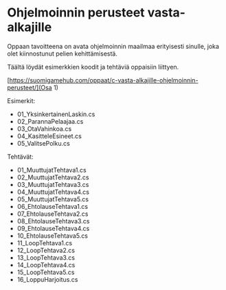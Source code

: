 # Ohjelmoinnin perusteet vasta-alkajille
Oppaan tavoitteena on avata ohjelmoinnin maailmaa erityisesti sinulle, joka olet kiinnostunut pelien kehittämisestä.

Täältä löydät esimerkkien koodit ja tehtäviä oppaisiin liittyen.

[https://suomigamehub.com/oppaat/c-vasta-alkajille-ohjelmoinnin-perusteet/](Osa 1)

Esimerkit:
* 01_YksinkertainenLaskin.cs
* 02_ParannaPelaajaa.cs
* 03_OtaVahinkoa.cs
* 04_KasitteleEsineet.cs
* 05_ValitsePolku.cs

Tehtävät:
* 01_MuuttujatTehtava1.cs
* 02_MuuttujatTehtava2.cs
* 03_MuuttujatTehtava3.cs
* 04_MuuttujatTehtava4.cs
* 05_MuuttujatTehtava5.cs
* 06_EhtolauseTehtava1.cs
* 07_EhtolauseTehtava2.cs
* 08_EhtolauseTehtava3.cs
* 09_EhtolauseTehtava4.cs
* 10_EhtolauseTehtava5.cs
* 11_LoopTehtava1.cs
* 12_LoopTehtava2.cs
* 13_LoopTehtava3.cs
* 14_LoopTehtava4.cs
* 15_LoopTehtava5.cs
* 16_LoppuHarjoitus.cs
